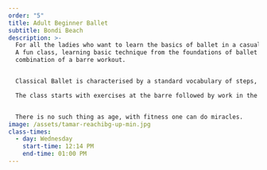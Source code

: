 ```yaml
---
order: "5"
title: Adult Beginner Ballet
subtitle: Bondi Beach
description: >-
  For all the ladies who want to learn the basics of ballet in a casual manner.
  A fun class, learning basic technique from the foundations of ballet with a
  combination of a barre workout.


  Classical Ballet is characterised by a standard vocabulary of steps, poses, and graceful movements including pointed feet, rising, jumping, stretching and spinning. It is strengthening, disciplined and stylised.

  The class starts with exercises at the barre followed by work in the centre.


  There is no such thing as age, with fitness one can do miracles.
image: /assets/tamar-reachibg-up-min.jpg
class-times:
  - day: Wednesday
    start-time: 12:14 PM
    end-time: 01:00 PM
---
```

